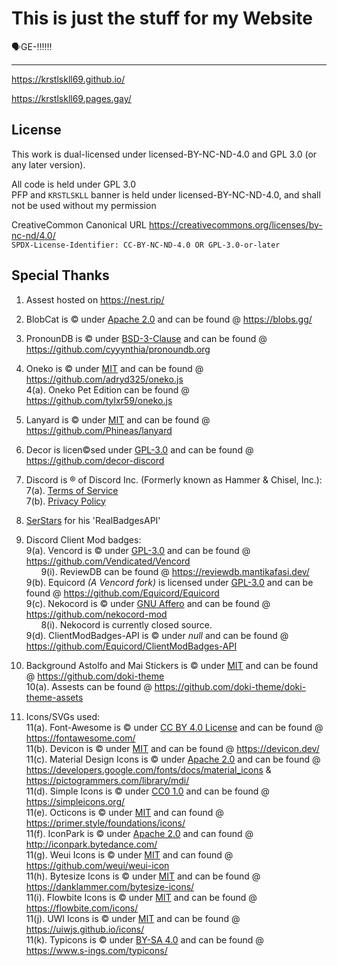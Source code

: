 # This is just the stuff for my Website
🗣️GE-‼️‼️‼️

----

https://krstlskll69.github.io/

https://krstlskll69.pages.gay/

## License

This work is dual-licensed under licensed-BY-NC-ND-4.0 and GPL 3.0 (or any later version).

All code is held under GPL 3.0 </br>
PFP and `KRSTLSKLL` banner is held under licensed-BY-NC-ND-4.0, and shall not be used without my permission


CreativeCommon Canonical URL https://creativecommons.org/licenses/by-nc-nd/4.0/ </br>
`SPDX-License-Identifier: CC-BY-NC-ND-4.0 OR GPL-3.0-or-later`

## Special Thanks

1. Assest hosted on https://nest.rip/

2. BlobCat is &copy; under [Apache 2.0](https://www.apache.org/licenses/LICENSE-2.0.html) and can be found @ https://blobs.gg/

3. PronounDB is &copy; under [BSD-3-Clause](https://raw.githubusercontent.com/cyyynthia/pronoundb.org/refs/heads/mistress/LICENSE) and can be found @ https://github.com/cyyynthia/pronoundb.org

4. Oneko is &copy; under [MIT](https://raw.githubusercontent.com/adryd325/oneko.js/refs/heads/main/LICENSE) and can be found @ https://github.com/adryd325/oneko.js </br>
    4(a). Oneko Pet Edition can be found @ https://github.com/tylxr59/oneko.js

5. Lanyard is &copy; under [MIT](https://raw.githubusercontent.com/Phineas/lanyard/refs/heads/main/LICENSE) and can be found @ https://github.com/Phineas/lanyard

6. Decor is licen&copy;sed under [GPL-3.0](https://www.gnu.org/licenses/gpl-3.0.en.html) and can be found @ https://github.com/decor-discord

7. Discord is &reg; of Discord Inc. (Formerly known as Hammer & Chisel, Inc.): </br>
    7(a). [Terms of Service](https://discord.com/terms/) </br>
    7(b). [Privacy Policy](https://discord.com/privacy) </br>

8. [SerStars](https://github.com/SerStars) for his 'RealBadgesAPI'</br>

9. Discord Client Mod badges: </br>
    9(a). Vencord is &copy; under [GPL-3.0](https://www.gnu.org/licenses/gpl-3.0.en.html) and can be found @ https://github.com/Vendicated/Vencord </br>
    &nbsp; &nbsp; &nbsp; 9(i). ReviewDB can be found @ https://reviewdb.mantikafasi.dev/ </br>
    9(b). Equicord *(A Vencord fork)* is licensed under [GPL-3.0](https://www.gnu.org/licenses/gpl-3.0.en.html) and can be found @ https://github.com/Equicord/Equicord </br>
    9(c). Nekocord is &copy; under [GNU Affero](https://www.gnu.org/licenses/agpl-3.0.en.html) and can be found @ https://github.com/nekocord-mod </br>
        &nbsp; &nbsp; &nbsp; 8(i). Nekocord is currently closed source. </br> 
    9(d). ClientModBadges-API is &copy; under *null* and can be found @ https://github.com/Equicord/ClientModBadges-API </br>

10. Background Astolfo and Mai Stickers is &copy; under [MIT](https://raw.githubusercontent.com/doki-theme/doki-theme-github/refs/heads/master/LICENSE) and can be found @ https://github.com/doki-theme </br>
    10(a). Assests can be found @ https://github.com/doki-theme/doki-theme-assets

11. Icons/SVGs used: </br>
    11(a). Font-Awesome is &copy; under [CC BY 4.0 License](https://creativecommons.org/licenses/by/4.0/) and can be found @ https://fontawesome.com/ </br>
    11(b). Devicon is &copy; under [MIT](https://raw.githubusercontent.com/devicons/devicon/refs/heads/master/LICENSE) and can be found @ https://devicon.dev/ </br>
    11(c). Material Design Icons is &copy; under [Apache 2.0](https://www.apache.org/licenses/LICENSE-2.0.html) and can be found @ https://developers.google.com/fonts/docs/material_icons &  https://pictogrammers.com/library/mdi/</br>
    11(d). Simple Icons is &copy; under [CC0 1.0](https://creativecommons.org/publicdomain/zero/1.0/) and can be found @ https://simpleicons.org/ </br>
    11(e). Octicons is &copy; under [MIT](https://raw.githubusercontent.com/primer/octicons/refs/heads/main/LICENSE) and can found @ https://primer.style/foundations/icons/ </br>
    11(f). IconPark is &copy; under [Apache 2.0](https://www.apache.org/licenses/LICENSE-2.0.html) and can found @ http://iconpark.bytedance.com/ </br>
    11(g). Weui Icons is &copy; under [MIT]() and can found @ https://github.com/weui/weui-icon </br>
    11(h). Bytesize Icons is &copy; under [MIT](https://raw.githubusercontent.com/danklammer/bytesize-icons/refs/heads/master/LICENSE.md) and can be found @ https://danklammer.com/bytesize-icons/ </br>
    11(i). Flowbite Icons is &copy; under [MIT](https://raw.githubusercontent.com/themesberg/flowbite-icons/refs/heads/main/LICENSE) and can be found @ https://flowbite.com/icons/ </br>
    11(j). UWI Icons is &copy; under [MIT](https://raw.githubusercontent.com/uiwjs/icons/refs/heads/master/LICENSE) and can be found @ https://uiwjs.github.io/icons/ </br>
    11(k). Typicons is &copy; under [BY-SA 4.0](https://creativecommons.org/licenses/by-sa/4.0/) and can be found @ https://www.s-ings.com/typicons/
